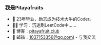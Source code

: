### 我是Pitayafruits

- :dog: 23年毕业，励志成为技术大牛的Coder。
- :man_technologist: 学习：沉迷刷LeetCode中......
- :pencil: 博客：[pitayafruit.club](https://www.pitayafruit.club)
- :love_letter: 邮箱：[1037153356@qq.com)](1037153356@qq.com) - 与我交流
